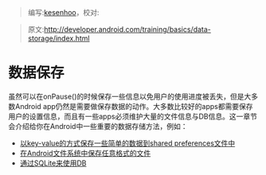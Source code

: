 > 编写:[kesenhoo](https://github.com/kesenhoo)，校对:

> 原文:<http://developer.android.com/training/basics/data-storage/index.html>

# 数据保存

虽然可以在onPause()的时候保存一些信息以免用户的使用进度被丢失，但是大多数Android app仍然是需要做保存数据的动作。大多数比较好的apps都需要保存用户的设置信息，而且有一些apps必须维护大量的文件信息与DB信息。这一章节会介绍给你在Android中一些重要的数据存储方法，例如：

* [以key-value的方式保存一些简单的数据到shared preferences文件中](shared-preference.html)
* [在Android文件系统中保存任意格式的文件](files.html)
* [通过SQLite来使用DB](database.html)
